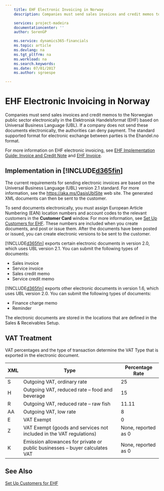 ```yaml
---
    title: EHF Electronic Invoicing in Norway
    description: Companies must send sales invoices and credit memos to the Norwegian public sector electronically in the Elektronisk Handelsformat (EHF) based on Universal Business Language (UBL).

    services: project-madeira
    documentationcenter: ''
    author: SorenGP

    ms.service: dynamics365-financials
    ms.topic: article
    ms.devlang: na
    ms.tgt_pltfrm: na
    ms.workload: na
    ms.search.keywords:
    ms.date: 07/01/2017
    ms.author: sgroespe

---
```

# EHF Electronic Invoicing in Norway
Companies must send sales invoices and credit memos to the Norwegian public sector electronically in the Elektronisk Handelsformat (EHF) based on Universal Business Language (UBL). If a company does not send these documents electronically, the authorities can deny payment. The standard supported format for electronic exchange between parties is the Ehandel.no format.  

For more information on EHF electronic invoicing, see [EHF Implementation Guide: Invoice and Credit Note](http://www.nets.eu/no-nb/support/Test%20og%20Implementering/eFaktura%20B2B%20Utsteder/Documents/Imp%20guide%20eng.pdf) and [EHF Invoice](http://www.anskaffelser.no/ehf-formater-innhold/pages-english/ehf-invoice).  

## Implementation in [!INCLUDE[d365fin](../../includes/d365fin_md.md)]  
 The current requirements for sending electronic invoices are based on the Universal Business Language (UBL) version 2.1 standard. For more information, see the https://aka.ms/OasisUblSite web site. The generated XML documents can then be sent to the customer.  

 To send documents electronically, you must assign European Article Numbering (EAN) location numbers and account codes to the relevant customers in the **Customer Card** window. For more information, see [Set Up Customers for EHF](how-to-set-up-customers-for-ehf.md). These numbers are included when you create documents, and post or issue them. After the documents have been posted or issued, you can create electronic versions to be sent to the customer.  

 [!INCLUDE[d365fin](../../includes/d365fin_md.md)] exports certain electronic documents in version 2.0, which uses UBL version 2.1. You can submit the following types of documents:  

- Sales invoice  
- Service invoice  
- Sales credit memo  
- Service credit memo  

 [!INCLUDE[d365fin](../../includes/d365fin_md.md)] exports other electronic documents in version 1.6, which uses UBL version 2.0. You can submit the following types of documents:  

- Finance charge memo  
- Reminder  

The electronic documents are stored in the locations that are defined in the Sales & Receivables Setup.  

## VAT Treatment  
 VAT percentages and the type of transaction determine the VAT Type that is exported in the electronic document.  

|XML|Type|Percentage Rate|  
|---------|----------|---------------------|  
|S|Outgoing VAT, ordinary rate|25|  
|H|Outgoing VAT, reduced rate – food and beverage|15|  
|R|Outgoing VAT, reduced rate – raw fish|11.11|  
|AA|Outgoing VAT, low rate|8|  
|E|VAT Exempt|0|  
|Z|VAT Exempt (goods and services not included in the VAT regulations)|None, reported as 0|  
|K|Emission allowances for private or public businesses – buyer calculates VAT|None, reported as 0|  

## See Also  
 [Set Up Customers for EHF](how-to-set-up-customers-for-ehf.md)
